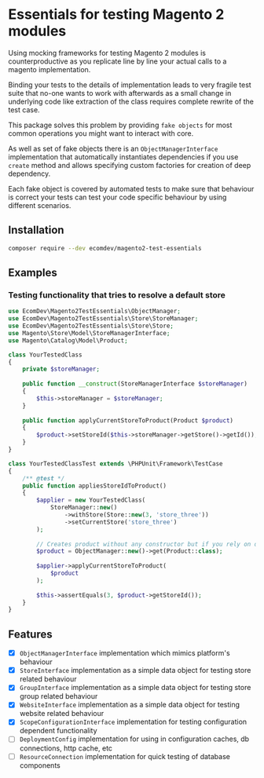 # Essentials for testing Magento 2 modules

Using mocking frameworks for testing Magento 2 modules is counterproductive as you replicate line by line your actual calls to a magento implementation.

Binding your tests to the details of implementation leads to very fragile test suite that no-one wants to work with afterwards as a small change in underlying code like extraction of the class requires complete rewrite of the test case. 

This package solves this problem by providing `fake objects` for most common operations you might want to interact with core.

As well as set of fake objects there is an  `ObjectManagerInterface` implementation that automatically instantiates dependencies if you use `create` method and allows specifying custom factories for creation of deep dependency.

Each fake object is covered by automated tests to make sure that behaviour is correct your tests can test your code specific behaviour by using different scenarios.


## Installation
```bash
composer require --dev ecomdev/magento2-test-essentials
```

## Examples

### Testing functionality that tries to resolve a default store

```php
use EcomDev\Magento2TestEssentials\ObjectManager;
use EcomDev\Magento2TestEssentials\Store\StoreManager;
use EcomDev\Magento2TestEssentials\Store\Store;
use Magento\Store\Model\StoreManagerInterface;
use Magento\Catalog\Model\Product;

class YourTestedClass 
{
    private $storeManager;
    
    public function __construct(StoreManagerInterface $storeManager) 
    {
        $this->storeManager = $storeManager;
    }
    
    public function applyCurrentStoreToProduct(Product $product) 
    {
        $product->setStoreId($this->storeManager->getStore()->getId());
    }
}

class YourTestedClassTest extends \PHPUnit\Framework\TestCase
{
    /** @test */
    public function appliesStoreIdToProduct() 
    { 
        $applier = new YourTestedClass(
            StoreManager::new()
                ->withStore(Store::new(3, 'store_three'))
                ->setCurrentStore('store_three')
        );
        
        // Creates product without any constructor but if you rely on data fields, it works great
        $product = ObjectManager::new()->get(Product::class); 
        
        $applier->applyCurrentStoreToProduct(
            $product
        );
        
        $this->assertEquals(3, $product->getStoreId());
    }
}
```


## Features

- [x] `ObjectManagerInterface` implementation which mimics platform's behaviour
- [x] `StoreInterface` implementation as a simple data object for testing store related behaviour
- [x] `GroupInterface` implementation as a simple data object for testing store group related behaviour
- [x] `WebsiteInterface` implementation as a simple data object for testing website related behaviour
- [x] `ScopeConfigurationInterface` implementation for testing configuration dependent functionality
- [ ] `DeploymentConfig` implementation for using in configuration caches, db connections, http cache, etc
- [ ] `ResourceConnection` implementation for quick testing of database components